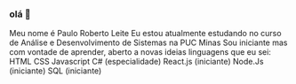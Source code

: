 ### olá 👋 
Meu nome é Paulo Roberto Leite 
Eu estou atualmente estudando no curso de Análise e Desenvolvimento de Sistemas na PUC Minas
Sou iniciante mas com vontade de aprender, aberto a novas ideias 
linguagens que eu sei:
HTML
CSS
Javascript
C# (especialidade)
React.js (iniciante)
Node.Js (iniciante)
SQL (iniciante)

<!--
**Paulo-RL/Paulo-RL** is a ✨ _special_ ✨ repository because its `README.md` (this file) appears on your GitHub profile.

Here are some ideas to get you started:

- 🔭 I’m currently working on ...
- 🌱 I’m currently learning ...
- 👯 I’m looking to collaborate on ...
- 🤔 I’m looking for help with ...
- 💬 Ask me about ...
- 📫 How to reach me: ...
- 😄 Pronouns: ...
- ⚡ Fun fact: ...
-->
